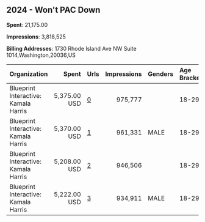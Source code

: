 ## 2024 - Won't PAC Down 
**Spent**: 21,175.00

**Impressions**: 3,818,525

**Billing Addresses**: 1730 Rhode Island Ave NW Suite 1014,Washington,20036,US

|Organization|Spent|Urls|Impressions|Genders|Age Brackets|Country Codes|
|:---|---:|:---|---:|:---|:---|:---|
|Blueprint Interactive: Kamala Harris|5,375.00 USD|[0](https://www.snap.com/political-ads/asset/2ae4ca746ac5fce530e6acf537b7fa35005da692f8874ac51ed7892fc7f74cb4?mediaType=mp4)|975,777||18-29|united states|
|Blueprint Interactive: Kamala Harris|5,370.00 USD|[1](https://www.snap.com/political-ads/asset/2ae4ca746ac5fce530e6acf537b7fa35005da692f8874ac51ed7892fc7f74cb4?mediaType=mp4)|961,331|MALE|18-29|united states|
|Blueprint Interactive: Kamala Harris|5,208.00 USD|[2](https://www.snap.com/political-ads/asset/07d787448555d18fb71ba1516b52b6f4ce07986333f1012d6a8e2be49592507f?mediaType=mp4)|946,506||18-29|united states|
|Blueprint Interactive: Kamala Harris|5,222.00 USD|[3](https://www.snap.com/political-ads/asset/07d787448555d18fb71ba1516b52b6f4ce07986333f1012d6a8e2be49592507f?mediaType=mp4)|934,911|MALE|18-29|united states|
